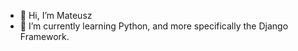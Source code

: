 - 👋 Hi, I’m Mateusz
- 🌱 I’m currently learning Python, and more specifically the Django Framework.

<!---
matyy2k/matyy2k is a ✨ special ✨ repository because its `README.md` (this file) appears on your GitHub profile.
You can click the Preview link to take a look at your changes.
- 👀 I’m interested in IT
- 💞️ I’m looking to collaborate on ...
